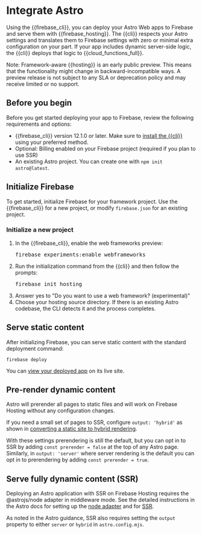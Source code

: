 # Integrate Astro

Using the {{firebase_cli}}, you can deploy your Astro Web apps to Firebase and
serve them with {{firebase_hosting}}. The {{cli}} respects your Astro settings and
translates them to Firebase settings with zero or minimal extra configuration on
your part. If your app includes dynamic server-side logic, the {{cli}} deploys that
logic to {{cloud_functions_full}}.

Note: Framework-aware {{hosting}} is an early public preview. This means
that the functionality might change in backward-incompatible ways. A preview
release is not subject to any SLA or deprecation policy and may receive limited
or no support.

## Before you begin

Before you get started deploying your app to Firebase,
review the following requirements and options:

- {{firebase_cli}} version 12.1.0 or later. Make sure to
  [install the {{cli}}](/docs/cli#install_the_firebase_cli)
  using your preferred method.
- Optional: Billing enabled on your Firebase project
  (required if you plan to use SSR)
- An existing Astro project. You can create one with `npm init astro@latest`.


## Initialize Firebase

To get started, initialize Firebase for your framework project.
Use the {{firebase_cli}} for a new project, or modify `firebase.json` for an
existing project.

### Initialize a new project

1. In the {{firebase_cli}}, enable the web frameworks preview:
   <pre class="devsite-terminal">firebase experiments:enable webframeworks</pre>
1. Run the initialization command from the {{cli}} and then follow the prompts:
   <pre class="devsite-terminal">firebase init hosting</pre>
1.  Answer yes to "Do you want to use a web framework? (experimental)"
1.  Choose your hosting source directory.  If there is an existing Astro codebase,
    the CLI detects it and the process completes.

## Serve static content

After initializing Firebase, you can serve static content with the standard
deployment command:

```shell
firebase deploy
```

You can [view your deployed app](/docs/hosting/test-preview-deploy#view-changes)
on its live site.

## Pre-render dynamic content

Astro will prerender all pages to static files and will work on Firebase Hosting without any configuration changes.

If you need a small set of pages to SSR, configure `output: 'hybrid'` as
shown in
[converting a static site to hybrid rendering](https://docs.astro.build/en/guides/server-side-rendering/#converting-a-static-site-to-hybrid-rendering`).

With these settings prerendering is still the default, but you can opt in to SSR by
adding `const prerender = false` at the top of any Astro page. Similarly, in `output: 'server'` where
server rendering is the default you can opt in to prerendering by adding 
`const prerender = true`.

## Serve fully dynamic content (SSR)

Deploying an Astro application with SSR on Firebase Hosting requires the 
@astrojs/node adapter in middleware mode. See the detailed instructions in the
Astro docs for setting up the
[node adapter](https://docs.astro.build/en/guides/integrations-guide/node/)
and for [SSR](https://docs.astro.build/en/guides/server-side-rendering/).

As noted in the Astro guidance, SSR also requires setting the `output` property to either `server` or `hybrid` in `astro.config.mjs`.
